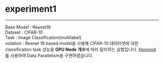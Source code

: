 # experiment1
------------------------------
Base Model : Resnet18 
<br />
Dataset : CIFAR-10
<br />
Task : Image Classification(multilabel)
<br />
notation : Resnet 18 based model을 사용해 CIFAR-10 데이터셋에 대한 classificaiton task 성능을 **GPU Node 개수**에 따라 달리하는 실험입니다. [Horovod](https://github.com/horovod/horovod)를 사용하여 Data Parallelism을 구현하였습니다.

